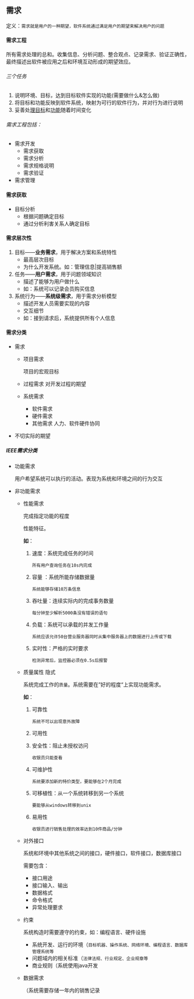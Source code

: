 ## 需求

定义：`需求就是用户的一种期望，软件系统通过满足用户的期望来解决用户的问题`

#### 需求工程

​	所有需求处理的总和。收集信息、分析问题、整合观点、记录需求、验证正确性，最终描述出软件被应用之后和环境互动形成的期望效应。

###### 三个任务

1. 说明环境、目标，达到目标软件实现的功能(需要做什么&怎么做)
2. 将目标和功能反映到软件系统，映射为可行的软件行为，并对行为进行说明
3. 妥善处<u>理目标</u>和<u>功能</u>随着时间变化

###### 需求工程包括：

- 需求开发
  - 需求获取
  - 需求分析
  - 需求规格说明
  - 需求验证
- 需求管理

#### 需求获取

- 目标分析
  - 根据问题确定目标
  - 通过分析利害关系人确定目标

#### 

#### 需求层次性

1. 目标——**业务需求**，用于解决方案和系统特性
   - 最高层次目标
   - 为什么开发系统。如：管理信息|提高销售额
2. 任务——**用户需求**，用于问题领域知识
   - 描述了能够为用户做什么
   - 如：系统可以记录会员购买信息
3. 系统行为——**系统级需求**，用于需求分析模型
   - 描述开发人员需要实现的内容
   - 交互细节
   - 如：接到请求后，系统提供所有个人信息

#### 需求分类

- 需求

  - 项目需求

    项目的宏观目标

  - 过程需求
    对开发过程的期望

  - 系统需求

    - 软件需求
    - 硬件需求
    - 其他需求
      人力、软件硬件协同

- 不切实际的期望

##### IEEE需求分类

- 功能需求

  用户希望系统可以执行的活动。表现为系统和环境之间的行为交互

- 非功能需求

  - 性能需求

    完成指定功能的程度

    性能特征。

    **如**：

    1. 速度：系统完成任务的时间

       `所有用户查询任务在10s内完成`

    2. 容量 ：系统所能存储数据量

       `系统能够存储10万条信息`

    3. 吞吐量：连续实际内的完成事务数量

       `每分钟至少解析5000条没有错误的语句`

    4. 负载：系统可以承载的并发工作量

       `系统应该允许50台营业服务器同时从集中服务器上的数据进行上传或下载`

    5. 实时性：严格的实时要求

       `检测异常后，监控器必须在0.5s后报警`

  - 质量属性
    隐式

    系统完成工作的`质量`。系统需要在”好的程度“上实现功能需求。

    **如**：

    1. 可靠性

       `系统不可以出现意外故障`

    2. 可用性

    3. 安全性：阻止未授权访问

       `收银员只能查看`

    4. 可维护性

       `系统要添加新的特价类型，要能够在2个月完成`

    5. 可移植性：从一个系统转移到另一个系统

       `要能够从windows转移到unix`

    6. 易用性

       `收银员进行销售处理的效率达到10件商品/分钟`

  - 对外接口

    系统和环境中其他系统之间的接口，硬件接口，软件接口，数据库接口

    需要包含：

    - 接口用途
    - 接口输入、输出
    - 数据格式
    - 命令格式
    - 异常处理要求

  - 约束

    系统构造时需要遵守的约束，如：编程语言、硬件设施

    - 系统开发、运行的环境（`目标机器、操作系统、网络环境、编程语言、数据库管理系统等`
    - 问题域内的相关标准（`法律法规、行业规定、企业规章等`
    - 商业规则（系统使用java开发

  - 数据需求

    （系统需要存储一年内的销售记录



